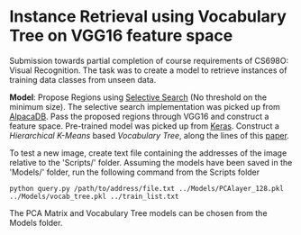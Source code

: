 # Instance Retrieval using Vocabulary Tree on VGG16 feature space
Submission towards partial completion of course requirements of CS698O: Visual Recognition. The task was to create a model to retrieve instances of training data classes from unseen data.

**Model**: Propose Regions using [Selective Search](https://ivi.fnwi.uva.nl/isis/publications/bibtexbrowser.php?key=UijlingsIJCV2013&bib=all.bib) (No threshold on the minimum size). The selective search implementation was picked up from [AlpacaDB](https://github.com/AlpacaDB/selectivesearch).
Pass the proposed regions through VGG16 and construct a feature space. Pre-trained model was picked up from [Keras](https://keras.io/).
Construct a _Hierarchical K-Means_ based _Vocabulary Tree_, along the lines of this [paper](http://www-inst.eecs.berkeley.edu/~cs294-6/fa06/papers/nister_stewenius_cvpr2006.pdf).

To test a new image, create text file containing the addresses of the image relative to the 'Scripts/' folder.
Assuming the models have been saved in the 'Models/' folder, run the following command from the Scripts folder 

```
python query.py /path/to/address/file.txt ../Models/PCAlayer_128.pkl ../Models/vocab_tree.pkl ../train_list.txt
```
The PCA Matrix and Vocabulary Tree models can be chosen from the Models folder.